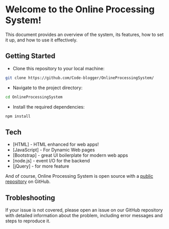 # Welcome to the Online Processing System! 
This document provides an overview of the system, its features, how to set it up, and how to use it effectively.

## Getting Started
- Clone this repository to your local machine:
```sh 
git clone https://github.com/Code-blogger/OnlineProcessingSystem/
```
- Navigate to the project directory:
```sh 
cd OnlineProcessingSystem
```
- Install the required dependencies:
```sh 
npm install
```

## Tech
- [HTML] - HTML enhanced for web apps!
- [JavaScript] - For Dynamic Web pages
- [Bootstrap] - great UI boilerplate for modern web apps
- [node.js] - event I/O for the backend 
- [jQuery] - for more feature

And of course, Online Processing System is open source with a [public repository](https://github.com/Code-blogger/OnlineProcessingSystem/) on GitHub.

## Trobleshooting
If your issue is not covered, please open an issue on our GitHub repository with detailed information about the problem, including error messages and steps to reproduce it.
